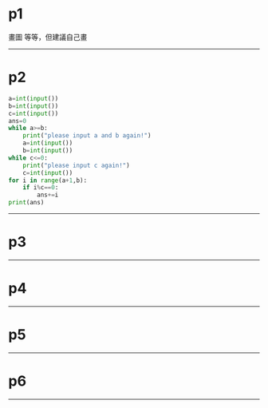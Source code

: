 # p1

畫圖
等等，但建議自己畫
***

# p2
```py
a=int(input())
b=int(input())
c=int(input())
ans=0
while a>=b:
    print("please input a and b again!")
    a=int(input())
    b=int(input())
while c<=0:
    print("please input c again!")
    c=int(input())
for i in range(a+1,b):
    if i%c==0:
        ans+=i
print(ans)
```


***

# p3

***

# p4

***

# p5

***

# p6

***
